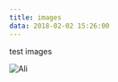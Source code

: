 ```yaml
---
title: images
data: 2018-02-02 15:26:00
---
```


test images

![Ali]({{site.url}}/assets/images/test_images/ali.jpg)